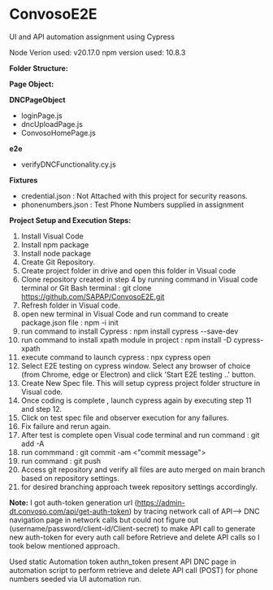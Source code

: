 # ConvosoE2E
UI and API automation assignment using Cypress

Node Verion used: v20.17.0
npm version used: 10.8.3


**Folder Structure:**

**Page Object:** 

**DNCPageObject**
  - loginPage.js 
  - dncUploadPage.js
  - ConvosoHomePage.js

**e2e**
  - verifyDNCFunctionality.cy.js
    
**Fixtures**
  - credential.json :  Not Attached with this project for security reasons.
  - phonenumbers.json : Test Phone Numbers supplied in assignment

**Project Setup and Execution Steps:**
1) Install Visual Code
2) Install npm package
3) Install node package
4) Create Git Repository.
5) Create project folder in drive and open this folder in Visual code
6) Clone repository created in step 4 by running command in Visual code terminal or Git Bash terminal  : git clone https://github.com/SAPAP/ConvosoE2E.git
7) Refresh folder in Visual code.
8) open new terminal in Visual Code and run command to create package.json file : npm -i init
9) run command to install Cypress : npm install cypress --save-dev
10) run command to install xpath module in project : npm install -D cypress-xpath
11) execute command to launch cypress : npx cypress open
12) Select E2E testing on cypress window. Select any browser of choice (from Chrome, edge or Electron) and click 'Start E2E testing ..' button.
13) Create New Spec file. This will setup cypress project folder structure in Visual code.
14) Once coding is complete , launch cypress again by executing step 11 and step 12.
15) Click on test spec file and observer execution for any failures.
16) Fix failure and rerun again.
17) After test is complete open Visual code terminal and run command : git add -A
18) run commmand : git commit -am <"commit message">
19) run command : git push
20) Access git repository and verify all files are auto merged on main branch based on repository settings.
21) for desired branching approach tweek repository settings accordingly.
    
**Note:** I got auth-token generation url (https://admin-dt.convoso.com/api/get-auth-token) by tracing network call of API--> DNC navigation page in network calls but could not figure out (username/password/client-id/Client-secret) to make API call to generate new auth-token for every auth call before Retrieve and delete API calls so I took below mentioned approach.

Used static Automation token authn_token present API DNC page in automation script to perform retrieve and delete API call (POST) for phone numbers seeded via UI automation run.

